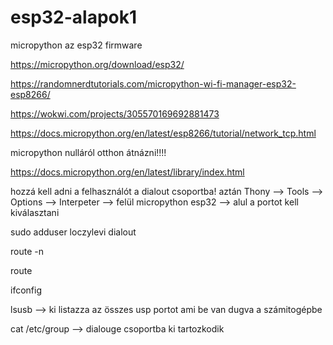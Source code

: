 # esp32-alapok1

micropython az esp32 firmware

https://micropython.org/download/esp32/

https://randomnerdtutorials.com/micropython-wi-fi-manager-esp32-esp8266/

https://wokwi.com/projects/305570169692881473

https://docs.micropython.org/en/latest/esp8266/tutorial/network_tcp.html


micropython nulláról otthon átnázni!!!!

https://docs.micropython.org/en/latest/library/index.html


hozzá kell adni a felhasználót a dialout csoportba!
aztán Thony --> Tools --> Options --> Interpeter --> felül micropython esp32 --> alul a portot kell kiválasztani

sudo adduser loczylevi dialout

route -n

route

ifconfig

lsusb --> ki listazza az összes usp portot ami be van dugva a számitogépbe

cat /etc/group    --> dialouge csoportba ki tartozkodik
